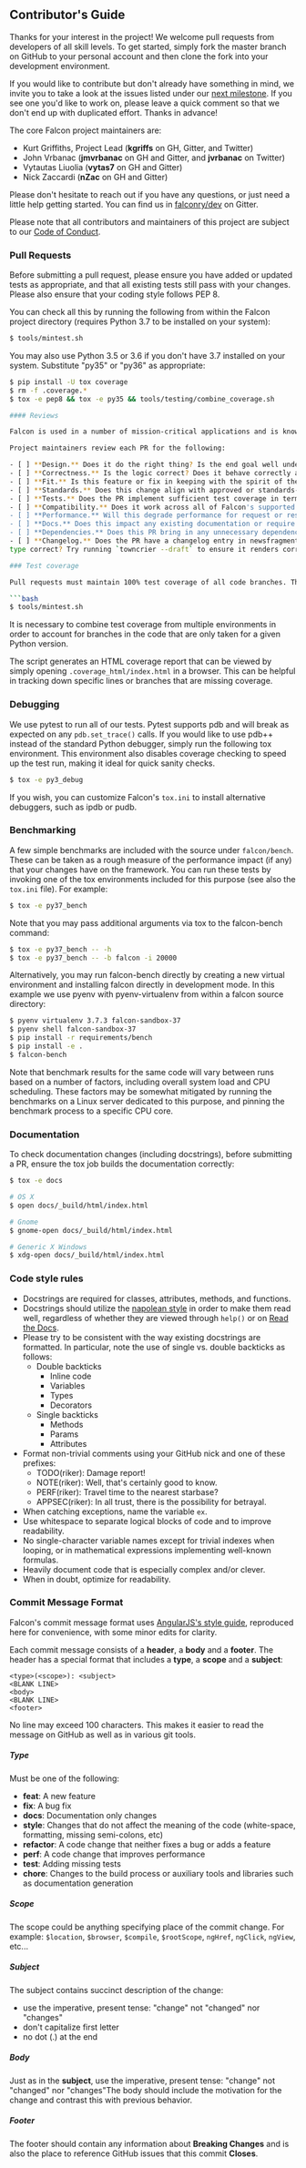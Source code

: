 ## Contributor's Guide

Thanks for your interest in the project! We welcome pull requests from
developers of all skill levels. To get started, simply fork the master branch
on GitHub to your personal account and then clone the fork into your
development environment.

If you would like to contribute but don't already have something in mind,
we invite you to take a look at the issues listed under our [next milestone][ms].
If you see one you'd like to work on, please leave a quick comment so that we don't
end up with duplicated effort. Thanks in advance!

The core Falcon project maintainers are:

* Kurt Griffiths, Project Lead (**kgriffs** on GH, Gitter, and Twitter)
* John Vrbanac (**jmvrbanac** on GH and Gitter, and **jvrbanac** on Twitter)
* Vytautas Liuolia (**vytas7** on GH and Gitter)
* Nick Zaccardi (**nZac** on GH and Gitter)

Please don't hesitate to reach out if you have any questions, or just need a
little help getting started. You can find us in
[falconry/dev][gitter] on Gitter.

Please note that all contributors and maintainers of this project are subject to our [Code of Conduct][coc].

### Pull Requests

Before submitting a pull request, please ensure you have added or updated tests as appropriate, and that all existing tests still pass with your changes. Please also ensure that your coding style follows PEP 8.

You can check all this by running the following from within the Falcon project directory (requires Python 3.7 to be installed on your system):

```bash
$ tools/mintest.sh

```

You may also use Python 3.5 or 3.6 if you don't have 3.7 installed on your system. Substitute "py35" or "py36" as appropriate:


```bash
$ pip install -U tox coverage
$ rm -f .coverage.*
$ tox -e pep8 && tox -e py35 && tools/testing/combine_coverage.sh

#### Reviews

Falcon is used in a number of mission-critical applications and is known for its stability and reliability. Therefore, we invest a lot of time in carefully reviewing PRs and working with contributors to ensure that every patch merged into the master branch is correct, complete, performant, well-documented, and appropriate.

Project maintainers review each PR for the following:

- [ ] **Design.** Does it do the right thing? Is the end goal well understood and correct?
- [ ] **Correctness.** Is the logic correct? Does it behave correctly according to the goal of the feature or bug fix?
- [ ] **Fit.** Is this feature or fix in keeping with the spirit of the project? Would this idea be better implemented as an add-on?
- [ ] **Standards.** Does this change align with approved or standards-track RFCs, de-facto standards, and currently accepted best practices?
- [ ] **Tests.** Does the PR implement sufficient test coverage in terms of value inputs, Python versions, and lines tested?
- [ ] **Compatibility.** Does it work across all of Falcon's supported Python versions and operating systems?
- [ ] **Performance.** Will this degrade performance for request or response handling? Are there opportunities to optimize the implementation?
- [ ] **Docs.** Does this impact any existing documentation or require new documentation? If so, does this PR include the aforementioned docs, and is the language friendly, clear, helpful, and grammatically correct with no misspellings? Do all docstrings conform to Google style ala [sphinx.ext.napoleon](https://sphinxcontrib-napoleon.readthedocs.io/en/latest/index.html)?
- [ ] **Dependencies.** Does this PR bring in any unnecessary dependencies that would prevent us from keeping the framework lean and mean, jeopardize the reliability of the project, or significantly increase Falcon's attack service?
- [ ] **Changelog.** Does the PR have a changelog entry in newsfragments? Is the
type correct? Try running `towncrier --draft` to ensure it renders correctly.

### Test coverage

Pull requests must maintain 100% test coverage of all code branches. This helps ensure the quality of the Falcon framework. To check coverage before submitting a pull request:

```bash
$ tools/mintest.sh
```

It is necessary to combine test coverage from multiple environments in order to account for branches in the code that are only taken for a given Python version.

The script generates an HTML coverage report that can be viewed by simply opening `.coverage_html/index.html` in a browser. This can be helpful in tracking down specific lines or branches that are missing coverage.

### Debugging

We use pytest to run all of our tests. Pytest supports pdb and will break as expected on any
`pdb.set_trace()` calls. If you would like to use pdb++ instead of the standard Python
debugger, simply run the following tox environment. This environment also disables
coverage checking to speed up the test run, making it ideal for quick sanity checks.

```bash
$ tox -e py3_debug
```

If you wish, you can customize Falcon's `tox.ini` to install alternative debuggers, such as ipdb or pudb.

### Benchmarking

A few simple benchmarks are included with the source under ``falcon/bench``. These can be taken as a rough measure of the performance impact (if any) that your changes have on the framework. You can run these tests by invoking one of the tox environments included for this purpose (see also the ``tox.ini`` file). For example:

```bash
$ tox -e py37_bench
```

Note that you may pass additional arguments via tox to the falcon-bench command:

```bash
$ tox -e py37_bench -- -h
$ tox -e py37_bench -- -b falcon -i 20000
```

Alternatively, you may run falcon-bench directly by creating a new virtual environment and installing falcon directly in development mode. In this example we use pyenv with pyenv-virtualenv from within a falcon source directory:

```bash
$ pyenv virtualenv 3.7.3 falcon-sandbox-37
$ pyenv shell falcon-sandbox-37
$ pip install -r requirements/bench
$ pip install -e .
$ falcon-bench
```

Note that benchmark results for the same code will vary between runs based on a number of factors, including overall system load and CPU scheduling. These factors may be somewhat mitigated by running the benchmarks on a Linux server dedicated to this purpose, and pinning the benchmark process to a specific CPU core.

### Documentation

To check documentation changes (including docstrings), before submitting a PR, ensure the tox job builds the documentation correctly:

```bash
$ tox -e docs

# OS X
$ open docs/_build/html/index.html

# Gnome
$ gnome-open docs/_build/html/index.html

# Generic X Windows
$ xdg-open docs/_build/html/index.html
```

### Code style rules

* Docstrings are required for classes, attributes, methods, and functions.
* Docstrings should utilize the [napolean style][docstrings] in order to make them read well, regardless of whether they are viewed through `help()` or on [Read the Docs][rtd].
* Please try to be consistent with the way existing docstrings are formatted. In particular, note the use of single vs. double backticks as follows:
    * Double backticks
        * Inline code
        * Variables
        * Types
        * Decorators
    * Single backticks
        * Methods
        * Params
        * Attributes
* Format non-trivial comments using your GitHub nick and one of these prefixes:
    * TODO(riker): Damage report!
    * NOTE(riker): Well, that's certainly good to know.
    * PERF(riker): Travel time to the nearest starbase?
    * APPSEC(riker): In all trust, there is the possibility for betrayal.
* When catching exceptions, name the variable `ex`.
* Use whitespace to separate logical blocks of code and to improve readability.
* No single-character variable names except for trivial indexes when looping,
or in mathematical expressions implementing well-known formulas.
* Heavily document code that is especially complex and/or clever.
* When in doubt, optimize for readability.

### Commit Message Format

Falcon's commit message format uses [AngularJS's style guide][ajs], reproduced here for convenience, with some minor edits for clarity.

Each commit message consists of a **header**, a **body** and a **footer**. The header has a special format that includes a **type**, a **scope** and a **subject**:

```
<type>(<scope>): <subject>
<BLANK LINE>
<body>
<BLANK LINE>
<footer>
```

No line may exceed 100 characters. This makes it easier to read the message on GitHub as well as in various git tools.

#####  Type
Must be one of the following:

* **feat**: A new feature
* **fix**: A bug fix
* **docs**: Documentation only changes
* **style**: Changes that do not affect the meaning of the code (white-space, formatting, missing semi-colons, etc)
* **refactor**: A code change that neither fixes a bug or adds a feature
* **perf**: A code change that improves performance
* **test**: Adding missing tests
* **chore**: Changes to the build process or auxiliary tools and libraries such as documentation generation

##### Scope
The scope could be anything specifying place of the commit change. For example: `$location`, `$browser`, `$compile`, `$rootScope`, `ngHref`, `ngClick`, `ngView`, etc...

##### Subject
The subject contains succinct description of the change:

* use the imperative, present tense: "change" not "changed" nor "changes"
* don't capitalize first letter
* no dot (.) at the end

##### Body
Just as in the **subject**, use the imperative, present tense: "change" not "changed" nor "changes"The body should include the motivation for the change and contrast this with previous behavior.

##### Footer
The footer should contain any information about **Breaking Changes** and is also the place to reference GitHub issues that this commit **Closes**.

[ajs]: https://github.com/angular/angular.js/blob/master/DEVELOPERS.md#-git-commit-guidelines
[docstrings]: https://sphinxcontrib-napoleon.readthedocs.io/en/latest/example_google.html#example-google-style-python-docstrings
[goog-style]: http://google-styleguide.googlecode.com/svn/trunk/pyguide.html#Comments
[rtd]: https://falcon.readthedocs.io
[coc]: https://github.com/falconry/falcon/blob/master/CODEOFCONDUCT.md
[freenode]: https://www.freenode.net/
[gitter]: https://gitter.im/falconry/dev
[ml-join]: mailto:users-join@mail.falconframework.org?subject=join
[ml-archive]: https://mail.falconframework.org/archives/list/users@mail.falconframework.org/
[ms]: https://github.com/falconry/falcon/milestones
